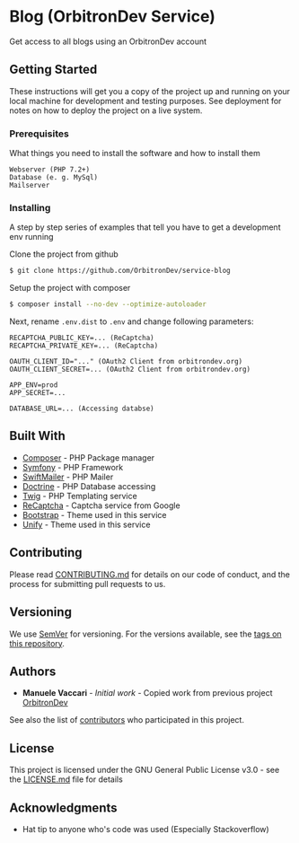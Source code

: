 # Blog (OrbitronDev Service)

Get access to all blogs using an OrbitronDev account

## Getting Started

These instructions will get you a copy of the project up and running on your local machine for development and testing purposes. See deployment for notes on how to deploy the project on a live system.

### Prerequisites

What things you need to install the software and how to install them

```
Webserver (PHP 7.2+)
Database (e. g. MySql)
Mailserver
```

### Installing

A step by step series of examples that tell you have to get a development env running

Clone the project from github

```bash
$ git clone https://github.com/OrbitronDev/service-blog
```

Setup the project with composer

```bash
$ composer install --no-dev --optimize-autoloader
```

Next, rename `.env.dist` to `.env` and change following parameters:

```
RECAPTCHA_PUBLIC_KEY=... (ReCaptcha)
RECAPTCHA_PRIVATE_KEY=... (ReCaptcha)

OAUTH_CLIENT_ID="..." (OAuth2 Client from orbitrondev.org)
OAUTH_CLIENT_SECRET=... (OAuth2 Client from orbitrondev.org)

APP_ENV=prod
APP_SECRET=...

DATABASE_URL=... (Accessing databse)
```

## Built With

* [Composer](https://getcomposer.org) - PHP Package manager
* [Symfony](https://symfony.com) - PHP Framework
* [SwiftMailer](https://swiftmailer.symfony.com) - PHP Mailer
* [Doctrine](https://www.doctrine-project.org) - PHP Database accessing
* [Twig](https://twig.symfony.com) - PHP Templating service
* [ReCaptcha](https://www.google.com/recaptcha) - Captcha service from Google
* [Bootstrap](https://getbootstrap.com) - Theme used in this service
* [Unify](https://wrapbootstrap.com/theme/unify-responsive-website-template-WB0412697) - Theme used in this service

## Contributing

Please read [CONTRIBUTING.md](CONTRIBUTING.md) for details on our code of conduct, and the process for submitting pull requests to us.

## Versioning

We use [SemVer](http://semver.org/) for versioning. For the versions available, see the [tags on this repository](https://github.com/OrbitronDev/service-blog/tags). 

## Authors

* **Manuele Vaccari** - *Initial work* - Copied work from previous project [OrbitronDev](https://github.com/D3strukt0r/OrbitronDev)

See also the list of [contributors](https://github.com/OrbitronDev/service-blog/contributors) who participated in this project.

## License

This project is licensed under the GNU General Public License v3.0 - see the [LICENSE.md](LICENSE.md) file for details

## Acknowledgments

* Hat tip to anyone who's code was used (Especially Stackoverflow)
